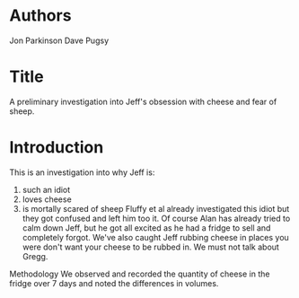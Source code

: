 # Authors
Jon Parkinson
Dave Pugsy

# Title
A preliminary investigation into Jeff's obsession with cheese and fear of sheep.

# Introduction
This is an investigation into why Jeff is:
1) such an idiot
2) loves cheese
3) is mortally scared of sheep
Fluffy et al already investigated this idiot but they got confused and left him too it. 
Of course Alan has already tried to calm down Jeff, but he got all excited as he had a fridge to sell and completely forgot.
We've also caught Jeff rubbing cheese in places you were don't want your cheese to be rubbed in. 
We must not talk about Gregg. 

Methodology 
We observed and recorded the quantity of cheese in the fridge over 7 days and noted the differences in volumes.